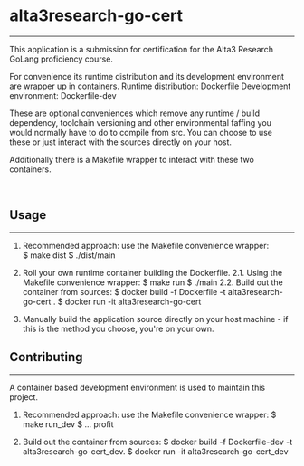 # alta3research-go-cert

---

This application is a submission for certification for the Alta3 Research GoLang proficiency course.

For convenience its runtime distribution and its development environment are wrapper up in containers.
Runtime distribution: Dockerfile
Development environment: Dockerfile-dev

These are optional conveniences which remove any runtime / build dependency, toolchain versioning
and other environmental faffing you would normally have to do to compile from src.
You can choose to use these or just interact with the sources directly on your host.

Additionally there is a Makefile  wrapper to interact with these two containers.

&nbsp;
## Usage

---
1. Recommended approach: use the Makefile convenience wrapper:	
	$ make dist
	$ ./dist/main

2. Roll your own runtime container building the Dockerfile.
	2.1. Using the Makefile convenience wrapper:
		$ make run
 		$ ./main
	2.2. Build out the container from sources:
		$ docker build -f Dockerfile -t alta3research-go-cert .	
		$ docker run -it alta3research-go-cert

3. Manually build the application source directly on your host machine - if this is the method you choose, you're on your own.
&nbsp;
## Contributing

---

A container based development environment is used to maintain this project.

1. Recommended approach: use the Makefile convenience wrapper:
	$ make run_dev
	$ ... profit

2. Build out the container from sources:
	$ docker build -f Dockerfile-dev -t alta3research-go-cert_dev.
	$ docker run -it alta3research-go-cert_dev
